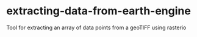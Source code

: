 # extracting-data-from-earth-engine
Tool for extracting an array of data points from a geoTIFF using rasterio
